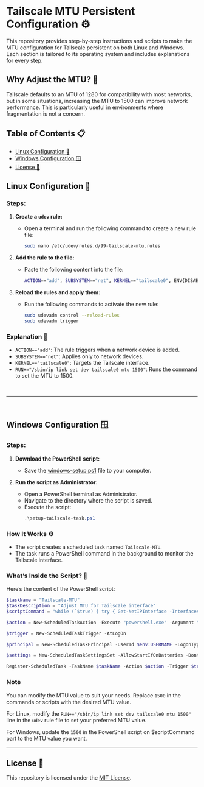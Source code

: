 
# Tailscale MTU Persistent Configuration ⚙️

This repository provides step-by-step instructions and scripts to make the MTU configuration for Tailscale persistent on both Linux and Windows. Each section is tailored to its operating system and includes explanations for every step.



## Why Adjust the MTU? 🤔

Tailscale defaults to an MTU of 1280 for compatibility with most networks, but in some situations, increasing the MTU to 1500 can improve network performance. This is particularly useful in environments where fragmentation is not a concern.


## Table of Contents 📋
- [Linux Configuration 🐧](#linux-configuration-)
- [Windows Configuration 🪟](#windows-configuration-)
- [License 📜](#license-)


## Linux Configuration 🐧

### Steps:

1. **Create a `udev` rule:**

   - Open a terminal and run the following command to create a new rule file:
     ```bash
     sudo nano /etc/udev/rules.d/99-tailscale-mtu.rules
     ```

2. **Add the rule to the file:**

   - Paste the following content into the file:
     ```bash
     ACTION=="add", SUBSYSTEM=="net", KERNEL=="tailscale0", ENV{DISABLE_RULE}=="1", RUN+="/sbin/ip link set dev tailscale0 mtu 1500"
     ```

3. **Reload the rules and apply them:**

   - Run the following commands to activate the new rule:
     ```bash
     sudo udevadm control --reload-rules
     sudo udevadm trigger
     ```

### Explanation 📝

- `ACTION=="add"`: The rule triggers when a network device is added.
- `SUBSYSTEM=="net"`: Applies only to network devices.
- `KERNEL=="tailscale0"`: Targets the Tailscale interface.
- `RUN+="/sbin/ip link set dev tailscale0 mtu 1500"`: Runs the command to set the MTU to 1500.

<br>

---

<br>

## Windows Configuration 🪟

### Steps:

1. **Download the PowerShell script:**

   - Save the [windows-setup.ps1](./windows-setup.ps1) file to your computer.

2. **Run the script as Administrator:**

   - Open a PowerShell terminal as Administrator.
   - Navigate to the directory where the script is saved.
   - Execute the script:
     ```powershell
     .\setup-tailscale-task.ps1
     ```

### How It Works ⚙️

- The script creates a scheduled task named `Tailscale-MTU`.
- The task runs a PowerShell command in the background to monitor the Tailscale interface.

### What’s Inside the Script? 🤔

Here’s the content of the PowerShell script:

```powershell
$taskName = "Tailscale-MTU"
$taskDescription = "Adjust MTU for Tailscale interface"
$scriptCommand = "while (`$true) { try { Get-NetIPInterface -InterfaceAlias 'Tailscale' | Where-Object { `$_.NlMtu -ne 1500 } | ForEach-Object { Set-NetIPInterface -InterfaceAlias 'Tailscale' -NlMtuBytes 1500 }; Start-Sleep -Seconds 10 } catch { Start-Sleep -Seconds 10 } }"

$action = New-ScheduledTaskAction -Execute "powershell.exe" -Argument "-NoProfile -ExecutionPolicy Bypass -WindowStyle Hidden -Command `"$scriptCommand`""

$trigger = New-ScheduledTaskTrigger -AtLogOn

$principal = New-ScheduledTaskPrincipal -UserId $env:USERNAME -LogonType Interactive -RunLevel Highest

$settings = New-ScheduledTaskSettingsSet -AllowStartIfOnBatteries -DontStopIfGoingOnBatteries -StartWhenAvailable -DontStopOnIdleEnd -ExecutionTimeLimit ([TimeSpan]::Zero)

Register-ScheduledTask -TaskName $taskName -Action $action -Trigger $trigger -Principal $principal -Settings $settings -Description $taskDescription -Force
```

### Note

You can modify the MTU value to suit your needs. Replace `1500` in the commands or scripts with the desired MTU value.

For Linux, modify the `RUN+="/sbin/ip link set dev tailscale0 mtu 1500"` line in the `udev` rule file to set your preferred MTU value.

For Windows, update the `1500` in the PowerShell script on $scriptCommand part to the MTU value you want.

---

## License 📜

This repository is licensed under the [MIT License](./LICENSE).

